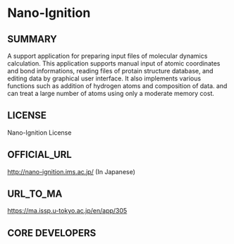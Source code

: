 # Nano-Ignition 

## SUMMARY 

 A support application for preparing input files of molecular dynamics calculation. This application supports manual input of atomic coordinates and bond informations, reading files of protain structure database, and editing data by graphical user interface. It also implements various functions such as addition of hydrogen atoms and composition of data. and can treat a large number of atoms using only a moderate memory cost.
## LICENSE 

 Nano-Ignition License 
## OFFICIAL_URL 

 http://nano-ignition.ims.ac.jp/ (In Japanese)
## URL_TO_MA 

 https://ma.issp.u-tokyo.ac.jp/en/app/305
## CORE DEVELOPERS 

 
